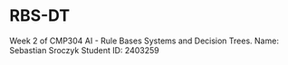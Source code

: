 # RBS-DT
Week 2 of CMP304 AI - Rule Bases Systems and Decision Trees.
Name: Sebastian Sroczyk
Student ID: 2403259
